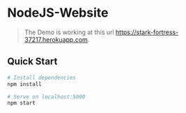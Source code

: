# NodeJS-Website

> The Demo is working at this url https://stark-fortress-37217.herokuapp.com.

## Quick Start

```bash
# Install dependencies
npm install

# Serve on localhost:5000
npm start
```
